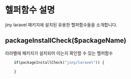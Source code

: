 # 헬퍼함수 설명
jiny laravel 패키지에 설치된 유용한 헬퍼함수들을 소개합니다.

## packageInstallCheck($packageName)
라라벨에 패키지가 설치되어 이는지 확인할 수 있는 헬퍼함수

```php
    if(packageInstallCheck("jiny/laravel")) {
        
    }
```

